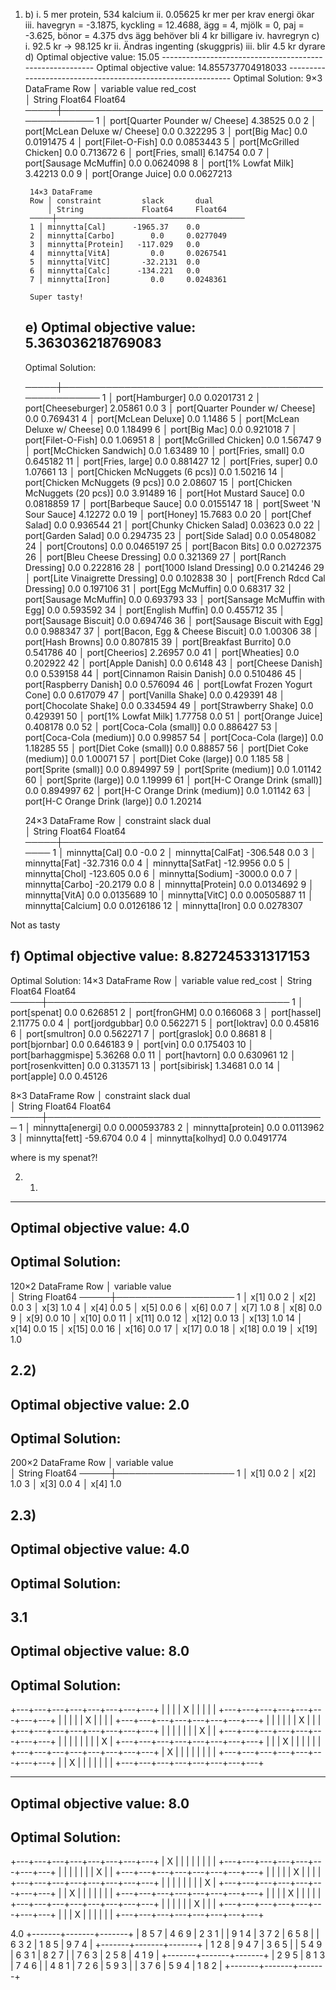 1.
    b)
        i. 5 mer protein, 534 kalcium
        ii. 0.05625 kr mer per krav energi ökar
        iii. havegryn = -3.1875, kyckling = 12.4688, ägg = 4, mjölk = 0, paj = -3.625, bönor = 4.375 dvs ägg behöver  bli 4 kr billigare
        iv. havregryn
    c)
        i. 92.5 kr -> 98.125 kr
        ii. Ändras ingenting (skuggpris)
        iii. blir 4.5 kr dyrare
    d) 
        Optimal objective value:
        15.05
        ---------------------------------------------------------
        Optimal objective value:
        14.855737704918033
        ------------------------------------------------------------
        Optimal Solution:
        9×3 DataFrame
        Row │ variable                         value    red_cost  
            │ String                           Float64  Float64   
        ─────┼─────────────────────────────────────────────────────
        1 │ port[Quarter Pounder w/ Cheese]  4.38525  0.0
        2 │ port[McLean Deluxe w/ Cheese]    0.0      0.322295
        3 │ port[Big Mac]                    0.0      0.0191475
        4 │ port[Filet-O-Fish]               0.0      0.0853443
        5 │ port[McGrilled Chicken]          0.0      0.713672
        6 │ port[Fries, small]               6.14754  0.0
        7 │ port[Sausage McMuffin]           0.0      0.0624098
        8 │ port[1% Lowfat Milk]             3.42213  0.0
        9 │ port[Orange Juice]               0.0      0.0627213

        14×3 DataFrame
        Row │ constraint         slack       dual      
            │ String             Float64     Float64   
        ─────┼──────────────────────────────────────────
        1 │ minnytta[Cal]      -1965.37    0.0
        2 │ minnytta[Carbo]        0.0     0.0277049
        3 │ minnytta[Protein]   -117.029   0.0
        4 │ minnytta[VitA]         0.0     0.0267541
        5 │ minnytta[VitC]       -32.2131  0.0
        6 │ minnytta[Calc]      -134.221   0.0
        7 │ minnytta[Iron]         0.0     0.0248361

        Super tasty!

    e) 
        Optimal objective value:
 5.363036218769083
    ------------------------------------------------------------
    Optimal Solution:

    ─────┼──────────────────────────────────────────────────────
    1 │ port[Hamburger]                     0.0       0.0201731
    2 │ port[Cheeseburger]                  2.05861   0.0
    3 │ port[Quarter Pounder w/ Cheese]     0.0       0.769431
    4 │ port[McLean Deluxe]                 0.0       1.1486
    5 │ port[McLean Deluxe w/ Cheese]       0.0       1.18499
    6 │ port[Big Mac]                       0.0       0.921018
    7 │ port[Filet-O-Fish]                  0.0       1.06951
    8 │ port[McGrilled Chicken]             0.0       1.56747
    9 │ port[McChicken Sandwich]            0.0       1.63489
    10 │ port[Fries, small]                  0.0       0.645182
    11 │ port[Fries, large]                  0.0       0.881427
    12 │ port[Fries, super]                  0.0       1.07661
    13 │ port[Chicken McNuggets (6 pcs)]     0.0       1.50216
    14 │ port[Chicken McNuggets (9 pcs)]     0.0       2.08607
    15 │ port[Chicken McNuggets (20 pcs)]    0.0       3.91489
    16 │ port[Hot Mustard Sauce]             0.0       0.0818859
    17 │ port[Barbeque Sauce]                0.0       0.0155147
    18 │ port[Sweet 'N Sour Sauce]           4.12272   0.0
    19 │ port[Honey]                        15.7683    0.0
    20 │ port[Chef Salad]                    0.0       0.936544
    21 │ port[Chunky Chicken Salad]          0.03623   0.0
    22 │ port[Garden Salad]                  0.0       0.294735
    23 │ port[Side Salad]                    0.0       0.0548082
    24 │ port[Croutons]                      0.0       0.0465197
    25 │ port[Bacon Bits]                    0.0       0.0272375
    26 │ port[Bleu Cheese Dressing]          0.0       0.321369
    27 │ port[Ranch Dressing]                0.0       0.222816
    28 │ port[1000 Island Dressing]          0.0       0.214246
    29 │ port[Lite Vinaigrette Dressing]     0.0       0.102838
    30 │ port[French Rdcd Cal Dressing]      0.0       0.197106
    31 │ port[Egg McMuffin]                  0.0       0.68317
    32 │ port[Sausage McMuffin]              0.0       0.693793
    33 │ port[Sansage McMuffin with Egg]     0.0       0.593592
    34 │ port[English Muffin]                0.0       0.455712
    35 │ port[Sausage Biscuit]               0.0       0.694746
    36 │ port[Sausage Biscuit with Egg]      0.0       0.988347
    37 │ port[Bacon, Egg & Cheese Biscuit]   0.0       1.00306
    38 │ port[Hash Browns]                   0.0       0.807815
    39 │ port[Breakfast Burrito]             0.0       0.541786
    40 │ port[Cheerios]                      2.26957   0.0
    41 │ port[Wheaties]                      0.0       0.202922
    42 │ port[Apple Danish]                  0.0       0.6148
    43 │ port[Cheese Danish]                 0.0       0.539158
    44 │ port[Cinnamon Raisin Danish]        0.0       0.510486
    45 │ port[Raspberry Danish]              0.0       0.576094
    46 │ port[Lowfat Frozen Yogurt Cone]     0.0       0.617079
    47 │ port[Vanilla Shake]                 0.0       0.429391
    48 │ port[Chocolate Shake]               0.0       0.334594
    49 │ port[Strawberry Shake]              0.0       0.429391
    50 │ port[1% Lowfat Milk]                1.77758   0.0
    51 │ port[Orange Juice]                  0.408178  0.0
    52 │ port[Coca-Cola (small)]             0.0       0.886427
    53 │ port[Coca-Cola (medium)]            0.0       0.99857
    54 │ port[Coca-Cola (large)]             0.0       1.18285
    55 │ port[Diet Coke (small)]             0.0       0.88857
    56 │ port[Diet Coke (medium)]            0.0       1.00071
    57 │ port[Diet Coke (large)]             0.0       1.185
    58 │ port[Sprite (small)]                0.0       0.894997
    59 │ port[Sprite (medium)]               0.0       1.01142
    60 │ port[Sprite (large)]                0.0       1.19999
    61 │ port[H-C Orange Drink (small)]      0.0       0.894997
    62 │ port[H-C Orange Drink (medium)]     0.0       1.01142
    63 │ port[H-C Orange Drink (large)]      0.0       1.20214

    24×3 DataFrame
    Row │ constraint         slack        dual         
        │ String             Float64      Float64      
    ─────┼──────────────────────────────────────────────
    1 │ minnytta[Cal]          0.0      -0.0
    2 │ minnytta[CalFat]    -306.548     0.0
    3 │ minnytta[Fat]        -32.7316    0.0
    4 │ minnytta[SatFat]     -12.9956    0.0
    5 │ minnytta[Chol]      -123.605     0.0
    6 │ minnytta[Sodium]   -3000.0       0.0
    7 │ minnytta[Carbo]      -20.2179    0.0
    8 │ minnytta[Protein]      0.0       0.0134692
    9 │ minnytta[VitA]         0.0       0.0135689
    10 │ minnytta[VitC]         0.0       0.00505887
    11 │ minnytta[Calcium]      0.0       0.0126186
  12 │ minnytta[Iron]         0.0       0.0278307

Not as tasty


f) Optimal objective value:
 8.827245331317153
------------------------------------------------------------
Optimal Solution:
14×3 DataFrame
 Row │ variable            value    red_cost 
     │ String              Float64  Float64  
─────┼───────────────────────────────────────
   1 │ port[spenat]        0.0      0.626851
   2 │ port[fronGHM]       0.0      0.166068
   3 │ port[hassel]        2.11775  0.0
   4 │ port[jordgubbar]    0.0      0.562271
   5 │ port[loktrav]       0.0      0.45816
   6 │ port[smultron]      0.0      0.562271
   7 │ port[graslok]       0.0      0.8681
   8 │ port[bjornbar]      0.0      0.646183
   9 │ port[vin]           0.0      0.175403
  10 │ port[barhaggmispe]  5.36268  0.0
  11 │ port[havtorn]       0.0      0.630961
  12 │ port[rosenkvitten]  0.0      0.313571
  13 │ port[sibirisk]      1.34681  0.0
  14 │ port[apple]         0.0      0.45126

8×3 DataFrame
 Row │ constraint         slack        dual        
     │ String             Float64      Float64     
─────┼─────────────────────────────────────────────
   1 │ minnytta[energi]     0.0        0.000593783
   2 │ minnytta[protein]    0.0        0.0113962
   3 │ minnytta[fett]     -59.6704     0.0
   4 │ minnytta[kolhyd]     0.0        0.0491774

   where is my spenat?!


2. 1)
------------------------------------------------------------
Optimal objective value:
 4.0
------------------------------------------------------------
Optimal Solution:
------------------------------------------------------------
120×2 DataFrame
 Row │ variable  value   
     │ String    Float64 
─────┼───────────────────
   1 │ x[1]          0.0
   2 │ x[2]          0.0
   3 │ x[3]          1.0
   4 │ x[4]          0.0
   5 │ x[5]          0.0
   6 │ x[6]          0.0
   7 │ x[7]          1.0
   8 │ x[8]          0.0
   9 │ x[9]          0.0
  10 │ x[10]         0.0
  11 │ x[11]         0.0
  12 │ x[12]         0.0
  13 │ x[13]         1.0
  14 │ x[14]         0.0
  15 │ x[15]         0.0
  16 │ x[16]         0.0
  17 │ x[17]         0.0
  18 │ x[18]         0.0
  19 │ x[19]         1.0


2.2)
------------------------------------------------------------
Optimal objective value:
 2.0
------------------------------------------------------------
Optimal Solution:
------------------------------------------------------------
200×2 DataFrame
 Row │ variable  value   
     │ String    Float64 
─────┼───────────────────
   1 │ x[1]          0.0
   2 │ x[2]          1.0
   3 │ x[3]          0.0
   4 │ x[4]          1.0

2.3)
------------------------------------------------------------
Optimal objective value:
 4.0
------------------------------------------------------------
Optimal Solution:
------------------------------------------------------------

3.1 
------------------------------------------------------------
Optimal objective value:
 8.0
------------------------------------------------------------
Optimal Solution:
------------------------------------------------------------

+---+---+---+---+---+---+---+---+
|   |   |   | X |   |   |   |   |
+---+---+---+---+---+---+---+---+
|   |   |   |   | X |   |   |   |
+---+---+---+---+---+---+---+---+
|   |   |   |   |   | X |   |   |
+---+---+---+---+---+---+---+---+
|   |   |   |   |   |   | X |   |
+---+---+---+---+---+---+---+---+
|   |   |   |   |   |   |   | X |
+---+---+---+---+---+---+---+---+
|   |   | X |   |   |   |   |   |
+---+---+---+---+---+---+---+---+
| X |   |   |   |   |   |   |   |
+---+---+---+---+---+---+---+---+
|   | X |   |   |   |   |   |   |
+---+---+---+---+---+---+---+---+

------------------------------------------------------------
Optimal objective value:
 8.0
------------------------------------------------------------
Optimal Solution:
------------------------------------------------------------
+---+---+---+---+---+---+---+---+
| X |   |   |   |   |   |   |   |
+---+---+---+---+---+---+---+---+
|   |   |   |   |   |   | X |   |
+---+---+---+---+---+---+---+---+
|   |   |   |   | X |   |   |   |
+---+---+---+---+---+---+---+---+
|   |   |   |   |   |   |   | X |
+---+---+---+---+---+---+---+---+
|   | X |   |   |   |   |   |   |
+---+---+---+---+---+---+---+---+
|   |   |   | X |   |   |   |   |
+---+---+---+---+---+---+---+---+
|   |   |   |   |   | X |   |   |
+---+---+---+---+---+---+---+---+
|   |   | X |   |   |   |   |   |
+---+---+---+---+---+---+---+---+


4.0
+-------+-------+-------+
| 8 5 7 | 4 6 9 | 2 3 1 |
| 9 1 4 | 3 7 2 | 6 5 8 |
| 6 3 2 | 1 8 5 | 9 7 4 |
+-------+-------+-------+
| 1 2 8 | 9 4 7 | 3 6 5 |
| 5 4 9 | 6 3 1 | 8 2 7 |
| 7 6 3 | 2 5 8 | 4 1 9 |
+-------+-------+-------+
| 2 9 5 | 8 1 3 | 7 4 6 |
| 4 8 1 | 7 2 6 | 5 9 3 |
| 3 7 6 | 5 9 4 | 1 8 2 |
+-------+-------+-------+